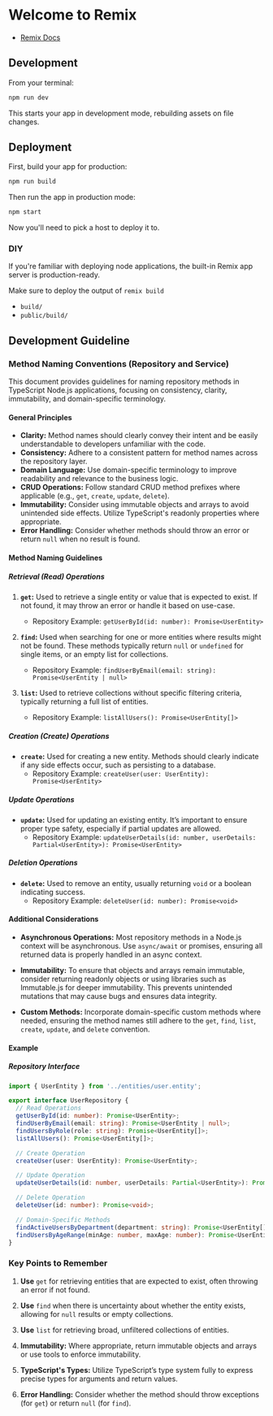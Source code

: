 # Welcome to Remix

- [Remix Docs](https://remix.run/docs)

## Development

From your terminal:

```sh
npm run dev
```

This starts your app in development mode, rebuilding assets on file changes.

## Deployment

First, build your app for production:

```sh
npm run build
```

Then run the app in production mode:

```sh
npm start
```

Now you'll need to pick a host to deploy it to.

### DIY

If you're familiar with deploying node applications, the built-in Remix app server is production-ready.

Make sure to deploy the output of `remix build`

- `build/`
- `public/build/`

## Development Guideline

### Method Naming Conventions (Repository and Service)

This document provides guidelines for naming repository methods in TypeScript Node.js applications, focusing on consistency, clarity, immutability, and domain-specific terminology.

#### General Principles

- **Clarity:** Method names should clearly convey their intent and be easily understandable to developers unfamiliar with the code.
- **Consistency:** Adhere to a consistent pattern for method names across the repository layer.
- **Domain Language:** Use domain-specific terminology to improve readability and relevance to the business logic.
- **CRUD Operations:** Follow standard CRUD method prefixes where applicable (e.g., `get`, `create`, `update`, `delete`).
- **Immutability:** Consider using immutable objects and arrays to avoid unintended side effects. Utilize TypeScript's readonly properties where appropriate.
- **Error Handling:** Consider whether methods should throw an error or return `null` when no result is found.

#### Method Naming Guidelines

##### Retrieval (Read) Operations

1. **`get`:** Used to retrieve a single entity or value that is expected to exist. If not found, it may throw an error or handle it based on use-case.
   - Repository Example: `getUserById(id: number): Promise<UserEntity>`

2. **`find`:** Used when searching for one or more entities where results might not be found. These methods typically return `null` or `undefined` for single items, or an empty list for collections.
   - Repository Example: `findUserByEmail(email: string): Promise<UserEntity | null>`

3. **`list`:** Used to retrieve collections without specific filtering criteria, typically returning a full list of entities.
   - Repository Example: `listAllUsers(): Promise<UserEntity[]>`

##### Creation (Create) Operations

- **`create`:** Used for creating a new entity. Methods should clearly indicate if any side effects occur, such as persisting to a database.
  - Repository Example: `createUser(user: UserEntity): Promise<UserEntity>`

##### Update Operations

- **`update`:** Used for updating an existing entity. It’s important to ensure proper type safety, especially if partial updates are allowed.
  - Repository Example: `updateUserDetails(id: number, userDetails: Partial<UserEntity>): Promise<UserEntity>`

##### Deletion Operations

- **`delete`:** Used to remove an entity, usually returning `void` or a boolean indicating success.
  - Repository Example: `deleteUser(id: number): Promise<void>`

#### Additional Considerations

- **Asynchronous Operations:** Most repository methods in a Node.js context will be asynchronous. Use `async/await` or promises, ensuring all returned data is properly handled in an async context.

- **Immutability:** To ensure that objects and arrays remain immutable, consider returning readonly objects or using libraries such as Immutable.js for deeper immutability. This prevents unintended mutations that may cause bugs and ensures data integrity.

- **Custom Methods:** Incorporate domain-specific custom methods where needed, ensuring the method names still adhere to the `get`, `find`, `list`, `create`, `update`, and `delete` convention.

#### Example

##### Repository Interface

```typescript
import { UserEntity } from '../entities/user.entity';

export interface UserRepository {
  // Read Operations
  getUserById(id: number): Promise<UserEntity>;
  findUserByEmail(email: string): Promise<UserEntity | null>;
  findUsersByRole(role: string): Promise<UserEntity[]>;
  listAllUsers(): Promise<UserEntity[]>;

  // Create Operation
  createUser(user: UserEntity): Promise<UserEntity>;

  // Update Operation
  updateUserDetails(id: number, userDetails: Partial<UserEntity>): Promise<UserEntity>;

  // Delete Operation
  deleteUser(id: number): Promise<void>;

  // Domain-Specific Methods
  findActiveUsersByDepartment(department: string): Promise<UserEntity[]>;
  findUsersByAgeRange(minAge: number, maxAge: number): Promise<UserEntity[]>;
}
```

### Key Points to Remember

1. **Use** `get` for retrieving entities that are expected to exist, often throwing an error if not found.

2. **Use** `find` when there is uncertainty about whether the entity exists, allowing for `null` results or empty collections.

3. **Use** `list` for retrieving broad, unfiltered collections of entities.

4. **Immutability:** Where appropriate, return immutable objects and arrays or use tools to enforce immutability.

5. **TypeScript's Types:** Utilize TypeScript’s type system fully to express precise types for arguments and return values.

6. **Error Handling:** Consider whether the method should throw exceptions (for `get`) or return `null` (for `find`).
